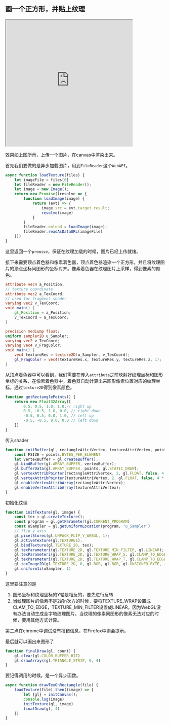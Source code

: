 ## 画一个正方形，并贴上纹理

<iframe src="http://www.acodingdog.site/DemoWebgl/web/HelloTexture.html" height=400 width=400></iframe>

效果如上图所示，上传一个图片，在canvas中渲染出来。

首先我们要做的是异步加载图片，用到`FileReader`这个`WebAPI`。

```javascript
async function loadTexture(files) {
    let imageFile = files[0]
    let fileReader = new FileReader();
    let image = new Image();
    return new Promise((resolve => {
        function loadImage(image) {
            return (evt) => {
                image.src = evt.target.result;
                resolve(image)
            }
        }
        fileReader.onload = loadImage(image);
        fileReader.readAsDataURL(imageFile)
    }))
}
```

这里返回一个`promise`，保证在纹理加载的时候，图片已经上传就绪。

接下来需要顶点着色器和像素着色器，顶点着色器渲染一个正方形，并且将纹理图片的顶点坐标同图形的坐标对齐。像素着色器在纹理图片上采样，得到像素的颜色。

```glsl
attribute vec4 a_Position;
// texture coordinate
attribute vec2 a_TexCoord;
// used for fragment shader
varying vec2 v_TexCoord;
void main() {
    gl_Position = a_Position;
    v_TexCoord = a_TexCoord;
}

```



```glsl
precision mediump float;
uniform sampler2D u_Sampler;
varying vec2 v_TexCoord;
varying vec4 v_FragColor;
void main() {
    vec4 textureRes = texture2D(u_Sampler, v_TexCoord);
    gl_FragColor = vec4(textureRes.x, textureRes.y, textureRes.z, 1);
}

```

从顶点着色器中可以看到，我们需要在传入`attribute`之前映射好纹理坐标和图形坐标的关系，在像素着色器中，着色器自动计算出来图形像素位置对应的纹理坐标，通过`texture2D`得到像素颜色。

```javascript
function getRectanglePoints() {
    return new Float32Array([
        0.5, 0.5, 1.0, 1.0,// right up
        0.5, -0.5, 1.0, 0.0, // right down
        -0.5, 0.5, 0.0, 1.0, // left up
        -0.5, -0.5, 0.0, 0.0 // left down
    ])
}
```

传入shader

```javascript
function initBuffer(gl, rectangleAttriVertex, textureAttriVertex, points) {
    const FSIZE = points.BYTES_PER_ELEMENT
    let vertexBuffer = gl.createBuffer();
    gl.bindBuffer(gl.ARRAY_BUFFER, vertexBuffer);
    gl.bufferData(gl.ARRAY_BUFFER, points, gl.STATIC_DRAW);
    gl.vertexAttribPointer(rectangleAttriVertex, 2, gl.FLOAT, false, 4 * FSIZE, 0);
    gl.vertexAttribPointer(textureAttriVertex, 2, gl.FLOAT, false, 4 * FSIZE, 2 * FSIZE);
    gl.enableVertexAttribArray(rectangleAttriVertex);
    gl.enableVertexAttribArray(textureAttriVertex);
}
```

初始化纹理

```javascript
function initTexture(gl, image) {
    const tex = gl.createTexture();
    const program = gl.getParameter(gl.CURRENT_PROGRAM)
    const uSampler = gl.getUniformLocation(program, 'u_Sampler')
    // flip y axis
    gl.pixelStorei(gl.UNPACK_FLIP_Y_WEBGL, 1);
    gl.activeTexture(gl.TEXTURE1);
    gl.bindTexture(gl.TEXTURE_2D, tex);
    gl.texParameteri(gl.TEXTURE_2D, gl.TEXTURE_MIN_FILTER, gl.LINEAR);
    gl.texParameteri(gl.TEXTURE_2D, gl.TEXTURE_WRAP_S, gl.CLAMP_TO_EDGE);
    gl.texParameteri(gl.TEXTURE_2D, gl.TEXTURE_WRAP_T, gl.CLAMP_TO_EDGE);
    gl.texImage2D(gl.TEXTURE_2D, 0, gl.RGB, gl.RGB, gl.UNSIGNED_BYTE, image);
    gl.uniform1i(uSampler, 1)
}
```

这里要注意的是

1. 图形坐标和纹理坐标的Y轴是相反的，要先进行反转
2. 当纹理图片的像素不是2的n次方的时候，要将TEXTURE_WRAP设置成CLAM_TO_EDGE，TEXTURE_MIN_FILTER设置成LINEAR，因为WebGL没有办法自动生成金字塔纹理图片。当纹理的像素同图形的像素无法对应的时候，要用其他方式计算。

第二点在chrome中调试没有报错信息，在Firefox中则会提示。

最后就可以画出来图形了

```javascript
function finalDraw(gl, count) {
    gl.clear(gl.COLOR_BUFFER_BIT)
    gl.drawArrays(gl.TRIANGLE_STRIP, 0, 4)
}
```

要记得调用的时候，是一个异步函数。

```javascript
async function drawTexOnRectangle(file) {
    loadTexture(file).then((image) => {
        let {gl} = initCanvas();
        console.log(image)
        initTexture(gl, image)
        finalDraw(gl, 4)
    })
}
```

